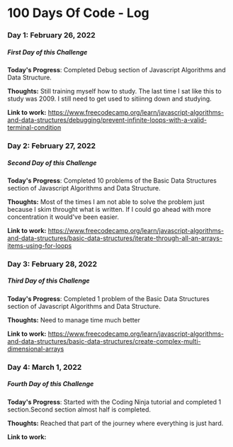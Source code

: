 # 100 Days Of Code - Log

### Day 1: February 26, 2022
##### First Day of this Challenge

**Today's Progress**: Completed Debug section of Javascript Algorithms and Data Structure.

**Thoughts:** Still training myself how to study. The last time I sat like this to study was 2009. I still need to get used to sitiinng down and studying.

**Link to work:** https://www.freecodecamp.org/learn/javascript-algorithms-and-data-structures/debugging/prevent-infinite-loops-with-a-valid-terminal-condition

### Day 2: February 27, 2022
##### Second Day of this Challenge

**Today's Progress**: Completed 10 problems of the Basic Data Structures section of Javascript Algorithms and Data Structure.

**Thoughts:** Most of the times I am not able to solve the problem just because I skim throught what is written. If I could go ahead with more concentration it would've been easier.

**Link to work:** https://www.freecodecamp.org/learn/javascript-algorithms-and-data-structures/basic-data-structures/iterate-through-all-an-arrays-items-using-for-loops

### Day 3: February 28, 2022
##### Third Day of this Challenge

**Today's Progress**: Completed 1 problem of the Basic Data Structures section of Javascript Algorithms and Data Structure.

**Thoughts:** Need to manage time much better

**Link to work:** https://www.freecodecamp.org/learn/javascript-algorithms-and-data-structures/basic-data-structures/create-complex-multi-dimensional-arrays

### Day 4: March 1, 2022
##### Fourth Day of this Challenge

**Today's Progress**: Started with the Coding Ninja tutorial and completed 1 section.Second section almost half is completed. 

**Thoughts:** Reached that part of the journey where everything is just hard.

**Link to work:** 


